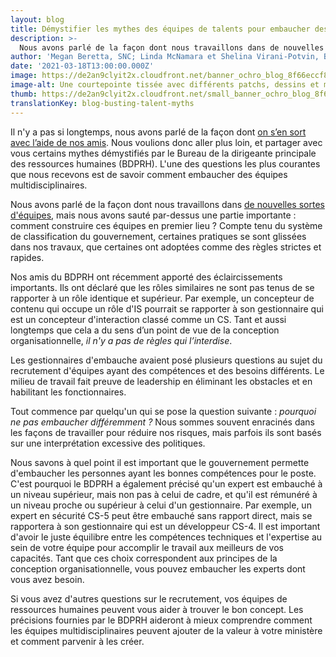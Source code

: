 ```yaml
---
layout: blog
title: Démystifier les mythes des équipes de talents pour embaucher des équipes multidisciplinaires
description: >-
  Nous avons parlé de la façon dont nous travaillons dans de nouvelles sortes d'équipes, mais nous avons omis une partie importante : comment bâtir ces équipes en premier lieu ? Dans ce billet de blogue, nous avons collaboré avec le Bureau de la dirigeante principale des ressources humaines (BDPRH) pour répondre à certaines des questions les plus courantes qui nous sont posées autour de l'embauche d'équipes multidisciplinaires. 
author: 'Megan Beretta, SNC; Linda McNamara et Shelina Virani-Potvin, Bureau de la dirigeante principale des ressources humaines'
date: '2021-03-18T13:00:00.000Z'
image: https://de2an9clyit2x.cloudfront.net/banner_ochro_blog_8f66eccf8f.jpeg
image-alt: Une courtepointe tissée avec différents patchs, dessins et membres de l'équipe.
thumb: https://de2an9clyit2x.cloudfront.net/small_banner_ochro_blog_8f66eccf8f.jpeg
translationKey: blog-busting-talent-myths
---
```

Il n'y a pas si longtemps, nous avons parlé de la façon dont [on s’en sort avec l’aide de nos amis](https://numerique.canada.ca/2019/03/18/attirer-et-recruter-les-meilleurs-talents-avec-un-petit-coup-de-main-de-nos-amis/). Nous voulions donc aller plus loin, et partager avec vous certains mythes démystifiés par le Bureau de la dirigeante principale des ressources humaines (BDPRH). L'une des questions les plus courantes que nous recevons est de savoir comment embaucher des équipes multidisciplinaires.

Nous avons parlé de la façon dont nous travaillons dans [de nouvelles sortes d'équipes](https://numerique.canada.ca/2018/08/21/collaboration-productive/), mais nous avons sauté par-dessus une partie importante : comment construire ces équipes en premier lieu ? Compte tenu du système de classification du gouvernement, certaines pratiques se sont glissées dans nos travaux, que certaines ont adoptées comme des règles strictes et rapides.

Nos amis du BDPRH ont récemment apporté des éclaircissements importants. Ils ont déclaré que les rôles similaires ne sont pas tenus de se rapporter à un rôle identique et supérieur. Par exemple, un concepteur de contenu qui occupe un rôle d'IS pourrait se rapporter à son gestionnaire qui est un concepteur d'interaction classé comme un CS. Tant et aussi longtemps que cela a du sens d’un point de vue de la conception organisationnelle, *il n'y a pas de règles qui l’interdise*.

Les gestionnaires d'embauche avaient posé plusieurs questions au sujet du recrutement d'équipes ayant des compétences et des besoins différents. Le milieu de travail fait preuve de leadership en éliminant les obstacles et en habilitant les fonctionnaires.

Tout commence par quelqu'un qui se pose la question suivante : *pourquoi ne pas embaucher différemment ?* Nous sommes souvent enracinés dans les façons de travailler pour réduire nos risques, mais parfois ils sont basés sur une interprétation excessive des politiques.

Nous savons à quel point il est important que le gouvernement permette d'embaucher les personnes ayant les bonnes compétences pour le poste. C'est pourquoi le BDPRH a également précisé qu'un expert est embauché à un niveau supérieur, mais non pas à celui de cadre, et qu'il est rémunéré à un niveau proche ou supérieur à celui d'un gestionnaire. Par exemple, un expert en sécurité CS-5 peut être embauché sans rapport direct, mais se rapportera à son gestionnaire qui est un développeur CS-4. Il est important d'avoir le juste équilibre entre les compétences techniques et l'expertise au sein de votre équipe pour accomplir le travail aux meilleurs de vos capacités. Tant que ces choix correspondent aux principes de la conception organisationnelle, vous pouvez embaucher les experts dont vous avez besoin.

Si vous avez d'autres questions sur le recrutement, vos équipes de ressources humaines peuvent vous aider à trouver le bon concept. Les précisions fournies par le BDPRH aideront à mieux comprendre comment les équipes multidisciplinaires peuvent ajouter de la valeur à votre ministère et comment parvenir à les créer. 



